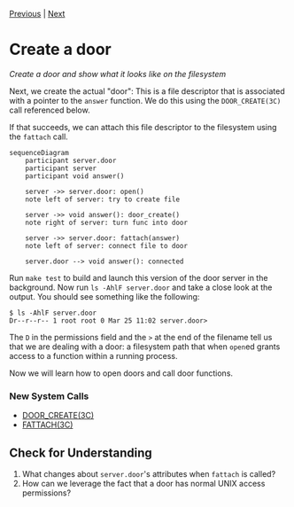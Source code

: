[Previous](.././18_backgrounding_processes/) | [Next](.././40_knock_knock/)

# Create a door
*Create a door and show what it looks like on the filesystem*

Next, we create the actual "door": This is a file descriptor that is associated
with a pointer to the `answer` function. We do this using the `DOOR_CREATE(3C)`
call referenced below.

If that succeeds, we can attach this file descriptor to the filesystem using the
`fattach` call. 

```mermaid
sequenceDiagram     
	participant server.door
    participant server
    participant void answer()

    server ->> server.door: open()
    note left of server: try to create file

    server ->> void answer(): door_create()
    note right of server: turn func into door

    server ->> server.door: fattach(answer)
    note left of server: connect file to door

    server.door --> void answer(): connected
```

Run `make test` to build and launch this version of the door server in the
background. Now run `ls -AhlF server.door` and take a close look at the output.
You should see something like the following:

```
$ ls -AhlF server.door
Dr--r--r-- 1 root root 0 Mar 25 11:02 server.door>
```

The `D` in the permissions field and the `>` at the end of the filename tell us
that we are dealing with a door: a filesystem path that when `open`ed grants
access to a function within a running process. 

Now we will learn how to open doors and call door functions.

### New System Calls
* [DOOR_CREATE(3C)](https://illumos.org/man/3c/door_create)
* [FATTACH(3C)](https://illumos.org/man/3C/fattach)

## Check for Understanding
1. What changes about `server.door`'s attributes when `fattach` is called?
1. How can we leverage the fact that a door has normal UNIX access permissions?
